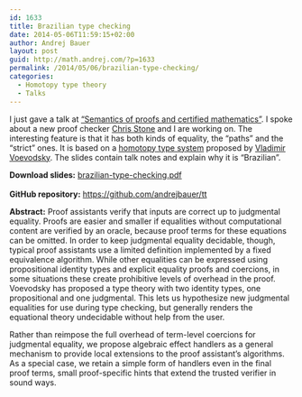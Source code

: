```yaml
---
id: 1633
title: Brazilian type checking
date: 2014-05-06T11:59:15+02:00
author: Andrej Bauer
layout: post
guid: http://math.andrej.com/?p=1633
permalink: /2014/05/06/brazilian-type-checking/
categories:
  - Homotopy type theory
  - Talks
---
```

I just gave a talk at [&#8220;Semantics of proofs and certified mathematics&#8221;](https://ihp2014.pps.univ-paris-diderot.fr/doku.php?id=workshop_1). I spoke about a new proof checker [Chris Stone](http://www.cs.hmc.edu/~stone/) and I are working on. The interesting feature is that it has both kinds of equality, the &#8220;paths&#8221; and the &#8220;strict&#8221; ones. It is based on a [homotopy type system](https://uf-ias-2012.wikispaces.com/file/view/HTS.pdf/410120566/HTS.pdf) proposed by [Vladimir Voevodsky](http://www.math.ias.edu/~vladimir/Site3/home.html). The slides contain talk notes and explain why it is &#8220;Brazilian&#8221;.

**Download slides:** [brazilian-type-checking.pdf  
](/wp-content/uploads/2014/05/brazilian-type-checking.pdf)  
**GitHub repository:** <https://github.com/andrejbauer/tt>

**Abstract:** Proof assistants verify that inputs are correct up to judgmental equality. Proofs are easier and smaller if equalities without computational content are verified by an oracle, because proof terms for these equations can be omitted. In order to keep judgmental equality decidable, though, typical proof assistants use a limited definition implemented by a fixed equivalence algorithm. While other equalities can be expressed using propositional identity types and explicit equality proofs and coercions, in some situations these create prohibitive levels of overhead in the proof.  
Voevodsky has proposed a type theory with two identity types, one propositional and one judgmental. This lets us hypothesize new judgmental equalities for use during type checking, but generally renders the equational theory undecidable without help from the user.

Rather than reimpose the full overhead of term-level coercions for judgmental equality, we propose algebraic effect handlers as a general mechanism to provide local extensions to the proof assistant&#8217;s algorithms. As a special case, we retain a simple form of handlers even in the final proof terms, small proof-specific hints that extend the trusted verifier in sound ways.